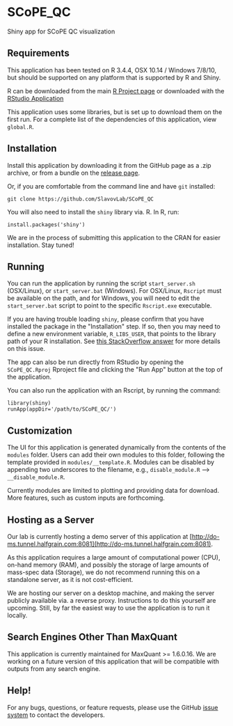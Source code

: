 # SCoPE_QC

Shiny app for SCoPE QC visualization

## Requirements

This application has been tested on R 3.4.4, OSX 10.14 / Windows 7/8/10, 
but should be supported on any platform that is supported by R and Shiny.

R can be downloaded from the main [R Project page](https://www.r-project.org/)
or downloaded with the [RStudio Application](https://www.rstudio.com/products/rstudio/download/)

This application uses some libraries, but is set up to download them on the first run. 
For a complete list of the dependencies of this application, view ```global.R```.

## Installation

Install this application by downloading it from the GitHub page as a .zip archive, 
or from a bundle on the [release page](https://github.com/SlavovLab/SCoPE_QC/releases).

Or, if you are comfortable from the command line and have ```git``` installed:

```{bash}
git clone https://github.com/SlavovLab/SCoPE_QC
```

You will also need to install the ```shiny``` library via. R. In R, run:

```{r}
install.packages('shiny')
```

We are in the process of submitting this application to the CRAN for easier installation. Stay tuned!

## Running

You can run the application by running the script ```start_server.sh``` (OSX/Linux), or ```start_server.bat``` (Windows).
For OSX/Linux, ```Rscript``` must be available on the path, and for Windows, 
you will need to edit the ```start_server.bat``` script to point to the specific ```Rscript.exe``` executable.

If you are having trouble loading ```shiny```, please confirm that you have installed the package in the "Installation" step. If so, then you may need to define a new environment variable, ```R_LIBS_USER```, that points to the library path of your R installation. See [this StackOverflow answer](https://stackoverflow.com/a/19662905) for more details on this issue.

The app can also be run directly from RStudio by opening the ```SCoPE_QC.Rproj``` Rproject file 
and clicking the "Run App" button at the top of the application.

You can also run the application with an Rscript, by running the command:
```{r}
library(shiny)
runApp(appDir='/path/to/SCoPE_QC/')
```

## Customization

The UI for this application is generated dynamically from the contents of the ```modules``` folder. Users can add their own modules to this folder, following the template provided in ```modules/__template.R```. Modules can be disabled by appending two underscores to the filename, e.g., ```disable_module.R``` --> ```__disable_module.R```.

Currently modules are limited to plotting and providing data for download. More features, such as custom inputs are forthcoming.

## Hosting as a Server

Our lab is currently hosting a demo server of this application at [http://do-ms.tunnel.halfgrain.com:8081](http://do-ms.tunnel.halfgrain.com:8081).

As this application requires a large amount of computational power (CPU), on-hand memory (RAM), and possibly the storage of large amounts of mass-spec data (Storage), we do not recommend running this on a standalone server, as it is not cost-efficient. 

We are hosting our server on a desktop machine, and making the server publicly available via. a reverse proxy. Instructions to do this yourself are upcoming. Still, by far the easiest way to use the application is to run it locally.

## Search Engines Other Than MaxQuant

This application is currently maintained for MaxQuant >= 1.6.0.16. We are working on a future version of this application that will be compatible with outputs from any search engine.

## Help!

For any bugs, questions, or feature requests, 
please use the GitHub [issue system](https://github.com/SlavovLab/SCoPE_QC/issues) to contact the developers.

